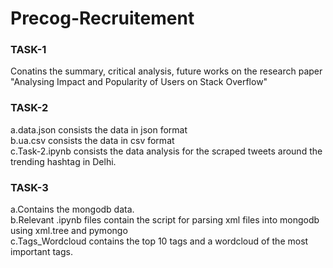 # Precog-Recruitement

<h3>TASK-1 </h3> 
Conatins the summary, critical analysis, future works on the research paper "Analysing Impact and Popularity of Users on Stack Overflow" <br>

<h3>TASK-2 </h3> 
a.data.json consists the data in json format <br>
b.ua.csv consists the data in csv format <br>
c.Task-2.ipynb consists the data analysis for the scraped tweets around the trending hashtag in Delhi. <br>

<h3>TASK-3 </h3> 
a.Contains the mongodb data. <br>
b.Relevant .ipynb files contain the script for parsing xml files into mongodb using xml.tree and pymongo <br>
c.Tags_Wordcloud contains the top 10 tags and a wordcloud of the most important tags. <br>
